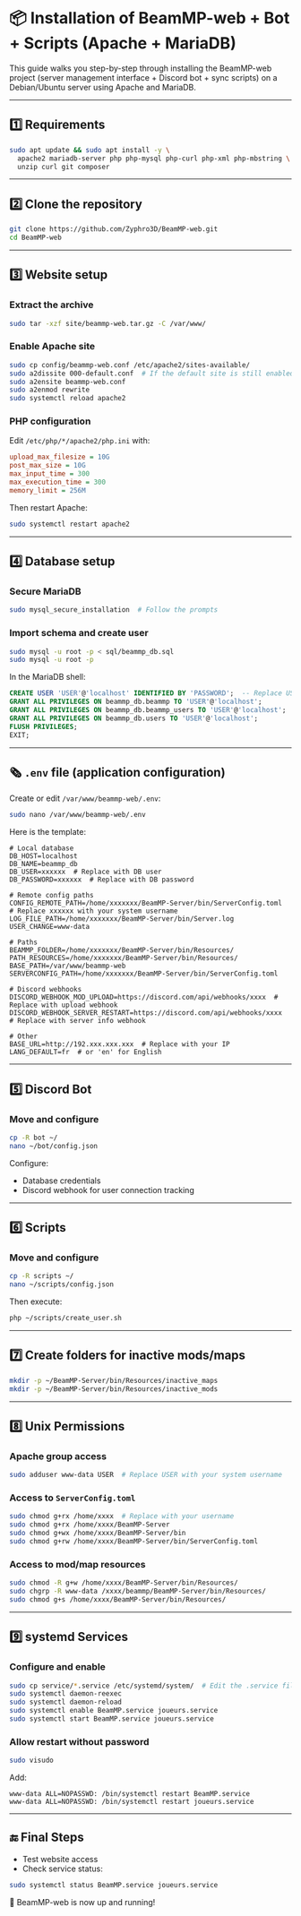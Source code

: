 # 📦 Installation of BeamMP-web + Bot + Scripts (Apache + MariaDB)

This guide walks you step-by-step through installing the BeamMP-web project (server management interface + Discord bot + sync scripts) on a Debian/Ubuntu server using Apache and MariaDB.

---

## 1️⃣ Requirements

```bash
sudo apt update && sudo apt install -y \
  apache2 mariadb-server php php-mysql php-curl php-xml php-mbstring \
  unzip curl git composer
```

---

## 2️⃣ Clone the repository

```bash
git clone https://github.com/Zyphro3D/BeamMP-web.git
cd BeamMP-web
```

---

## 3️⃣ Website setup

### Extract the archive

```bash
sudo tar -xzf site/beammp-web.tar.gz -C /var/www/
```

### Enable Apache site

```bash
sudo cp config/beammp-web.conf /etc/apache2/sites-available/
sudo a2dissite 000-default.conf  # If the default site is still enabled
sudo a2ensite beammp-web.conf
sudo a2enmod rewrite
sudo systemctl reload apache2
```

### PHP configuration

Edit `/etc/php/*/apache2/php.ini` with:

```ini
upload_max_filesize = 10G
post_max_size = 10G
max_input_time = 300
max_execution_time = 300
memory_limit = 256M
```

Then restart Apache:

```bash
sudo systemctl restart apache2
```

---

## 4️⃣ Database setup

### Secure MariaDB

```bash
sudo mysql_secure_installation  # Follow the prompts
```

### Import schema and create user

```bash
sudo mysql -u root -p < sql/beammp_db.sql
sudo mysql -u root -p
```

In the MariaDB shell:

```sql
CREATE USER 'USER'@'localhost' IDENTIFIED BY 'PASSWORD';  -- Replace USER and PASSWORD
GRANT ALL PRIVILEGES ON beammp_db.beammp TO 'USER'@'localhost';
GRANT ALL PRIVILEGES ON beammp_db.beammp_users TO 'USER'@'localhost';
GRANT ALL PRIVILEGES ON beammp_db.users TO 'USER'@'localhost';
FLUSH PRIVILEGES;
EXIT;
```

---

## 🗞️ `.env` file (application configuration)

Create or edit `/var/www/beammp-web/.env`:

```bash
sudo nano /var/www/beammp-web/.env
```

Here is the template:

```dotenv
# Local database
DB_HOST=localhost
DB_NAME=beammp_db
DB_USER=xxxxxx  # Replace with DB user
DB_PASSWORD=xxxxxx  # Replace with DB password

# Remote config paths
CONFIG_REMOTE_PATH=/home/xxxxxxx/BeamMP-Server/bin/ServerConfig.toml  # Replace xxxxxx with your system username
LOG_FILE_PATH=/home/xxxxxxx/BeamMP-Server/bin/Server.log
USER_CHANGE=www-data

# Paths
BEAMMP_FOLDER=/home/xxxxxxx/BeamMP-Server/bin/Resources/
PATH_RESOURCES=/home/xxxxxxx/BeamMP-Server/bin/Resources/
BASE_PATH=/var/www/beammp-web
SERVERCONFIG_PATH=/home/xxxxxxx/BeamMP-Server/bin/ServerConfig.toml

# Discord webhooks
DISCORD_WEBHOOK_MOD_UPLOAD=https://discord.com/api/webhooks/xxxx  # Replace with upload webhook
DISCORD_WEBHOOK_SERVER_RESTART=https://discord.com/api/webhooks/xxxx  # Replace with server info webhook

# Other
BASE_URL=http://192.xxx.xxx.xxx  # Replace with your IP
LANG_DEFAULT=fr  # or 'en' for English
```

---

## 5️⃣ Discord Bot

### Move and configure

```bash
cp -R bot ~/ 
nano ~/bot/config.json
```

Configure:

* Database credentials
* Discord webhook for user connection tracking

---

## 6️⃣ Scripts

### Move and configure

```bash
cp -R scripts ~/ 
nano ~/scripts/config.json
```

Then execute:

```bash
php ~/scripts/create_user.sh
```

---

## 7️⃣ Create folders for inactive mods/maps

```bash
mkdir -p ~/BeamMP-Server/bin/Resources/inactive_maps
mkdir -p ~/BeamMP-Server/bin/Resources/inactive_mods
```

---

## 8️⃣ Unix Permissions

### Apache group access

```bash
sudo adduser www-data USER  # Replace USER with your system username
```

### Access to `ServerConfig.toml`

```bash
sudo chmod g+rx /home/xxxx  # Replace with your username
sudo chmod g+rx /home/xxxx/BeamMP-Server
sudo chmod g+wx /home/xxxx/BeamMP-Server/bin
sudo chmod g+rw /home/xxxx/BeamMP-Server/bin/ServerConfig.toml
```

### Access to mod/map resources

```bash
sudo chmod -R g+w /home/xxxx/BeamMP-Server/bin/Resources/
sudo chgrp -R www-data /xxxx/beammp/BeamMP-Server/bin/Resources/
sudo chmod g+s /home/xxxx/BeamMP-Server/bin/Resources/
```

---

## 9️⃣ systemd Services

### Configure and enable

```bash
sudo cp service/*.service /etc/systemd/system/  # Edit the .service files for your username
sudo systemctl daemon-reexec
sudo systemctl daemon-reload
sudo systemctl enable BeamMP.service joueurs.service
sudo systemctl start BeamMP.service joueurs.service
```

### Allow restart without password

```bash
sudo visudo
```

Add:

```
www-data ALL=NOPASSWD: /bin/systemctl restart BeamMP.service
www-data ALL=NOPASSWD: /bin/systemctl restart joueurs.service
```

---

## 🔚 Final Steps

* Test website access
* Check service status:

```bash
sudo systemctl status BeamMP.service joueurs.service
```

🎉 BeamMP-web is now up and running!

